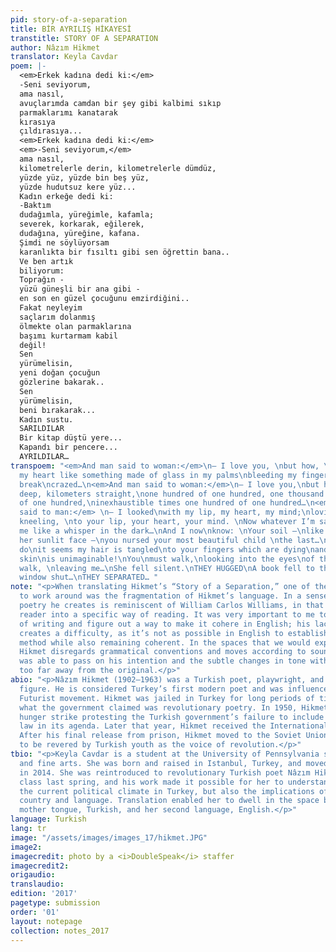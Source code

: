 ```yaml
---
pid: story-of-a-separation
title: BİR AYRILIŞ HİKAYESİ
transtitle: STORY OF A SEPARATION
author: Nâzım Hikmet
translator: Keyla Cavdar
poem: |-
  <em>Erkek kadına dedi ki:</em>
  -Seni seviyorum,
  ama nasıl,
  avuçlarımda camdan bir şey gibi kalbimi sıkıp
  parmaklarımı kanatarak
  kırasıya
  çıldırasıya...
  <em>Erkek kadına dedi ki:</em>
  <em>-Seni seviyorum,</em>
  ama nasıl,
  kilometrelerle derin, kilometrelerle dümdüz,
  yüzde yüz, yüzde bin beş yüz,
  yüzde hudutsuz kere yüz...
  Kadın erkeğe dedi ki:
  -Baktım
  dudağımla, yüreğimle, kafamla;
  severek, korkarak, eğilerek,
  dudağına, yüreğine, kafana.
  Şimdi ne söylüyorsam
  karanlıkta bir fısıltı gibi sen öğrettin bana..
  Ve ben artık
  biliyorum:
  Toprağın -
  yüzü güneşli bir ana gibi -
  en son en güzel çocuğunu emzirdiğini..
  Fakat neyleyim
  saçlarım dolanmış
  ölmekte olan parmaklarına
  başımı kurtarmam kabil
  değil!
  Sen
  yürümelisin,
  yeni doğan çocuğun
  gözlerine bakarak..
  Sen
  yürümelisin,
  beni bırakarak...
  Kadın sustu.
  SARILDILAR
  Bir kitap düştü yere...
  Kapandı bir pencere...
  AYRILDILAR…
transpoem: "<em>And man said to woman:</em>\n— I love you, \nbut how, \nclutching
  my heart like something made of glass in my palms\nbleeding my fingers\nas if to
  break\ncrazed…\n<em>And man said to woman:</em>\n— I love you,\nbut how,\nkilometers
  deep, kilometers straight,\none hundred of one hundred, one thousand five hundred
  of one hundred,\ninexhaustible times one hundred of one hundred…\n<em>And woman
  said to man:</em> \n— I looked\nwith my lip, my heart, my mind;\nloving, fearing,
  kneeling, \nto your lip, your heart, your mind. \nNow whatever I’m saying\nyou taught
  me like a whisper in the dark…\nAnd I now\nknow: \nYour soil —\nlike a mother with
  her sunlit face —\nyou nursed your most beautiful child \nthe last…\nBut what to
  do\nit seems my hair is tangled\nto your fingers which are dying\nand saving my
  skin\nis unimaginable!\nYou\nmust walk,\nlooking into the eyes\nof the newborn child…\nYou\nmust
  walk, \nleaving me…\nShe fell silent.\nTHEY HUGGED\nA book fell to the ground…\nA
  window shut…\nTHEY SEPARATED… "
note: "<p>When translating Hikmet’s “Story of a Separation,” one of the things I had
  to work around was the fragmentation of Hikmet’s language. In a sense, the visual
  poetry he creates is reminiscent of William Carlos Williams, in that it guides the
  reader into a specific way of reading. It was very important to me to keep his method
  of writing and figure out a way to make it cohere in English; his lack of punctuation
  creates a difficulty, as it’s not as possible in English to establish Hikmet’s poetic
  method while also remaining coherent. In the spaces that we would expect punctuation,
  Hikmet disregards grammatical conventions and moves according to sound. I hope I
  was able to pass on his intention and the subtle changes in tone without moving
  too far away from the original.</p>"
abio: "<p>Nâzım Hikmet (1902–1963) was a Turkish poet, playwright, and revolutionary
  figure. He is considered Turkey’s first modern poet and was influenced by the Russian
  Futurist movement. Hikmet was jailed in Turkey for long periods of time for writing
  what the government claimed was revolutionary poetry. In 1950, Hikmet started a
  hunger strike protesting the Turkish government’s failure to include an amnesty
  law in its agenda. Later that year, Hikmet received the International Peace Prize.
  After his final release from prison, Hikmet moved to the Soviet Union. He continues
  to be revered by Turkish youth as the voice of revolution.</p>"
tbio: "<p>Keyla Cavdar is a student at the University of Pennsylvania studying English
  and fine arts. She was born and raised in Istanbul, Turkey, and moved to Philadelphia
  in 2014. She was reintroduced to revolutionary Turkish poet Nâzım Hikmet in a translation
  class last spring, and his work made it possible for her to understand not only
  the current political climate in Turkey, but also the implications of losing one’s
  country and language. Translation enabled her to dwell in the space between her
  mother tongue, Turkish, and her second language, English.</p>"
language: Turkish
lang: tr
image: "/assets/images/images_17/hikmet.JPG"
image2:
imagecredit: photo by a <i>DoubleSpeak</i> staffer
imagecredit2:
origaudio:
translaudio:
edition: '2017'
pagetype: submission
order: '01'
layout: notepage
collection: notes_2017
---
```

